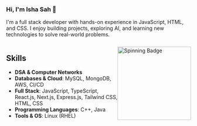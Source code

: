 ### Hi, I'm Isha Sah 👋

I'm a full stack developer with hands-on experience in JavaScript, HTML, and CSS. I enjoy building projects, exploring AI, and learning new technologies to solve real-world problems.

<div style="display: flex; align-items: center; justify-content: space-between;">

  <div>

  ## Skills  

  - **DSA & Computer Networks**  
  - **Databases & Cloud**: MySQL, MongoDB, AWS, CI/CD  
  - **Full Stack**: JavaScript, TypeScript, React.js, Next.js, Express.js, Tailwind CSS, HTML, CSS  
  - **Programming Languages**: C++, Java  
  - **Tools & OS**: Linux (RHEL)  

  </div>

  <div>
    <img src="Untitled.gif" alt="Spinning Badge" width="200"/>
  </div>

</div>


